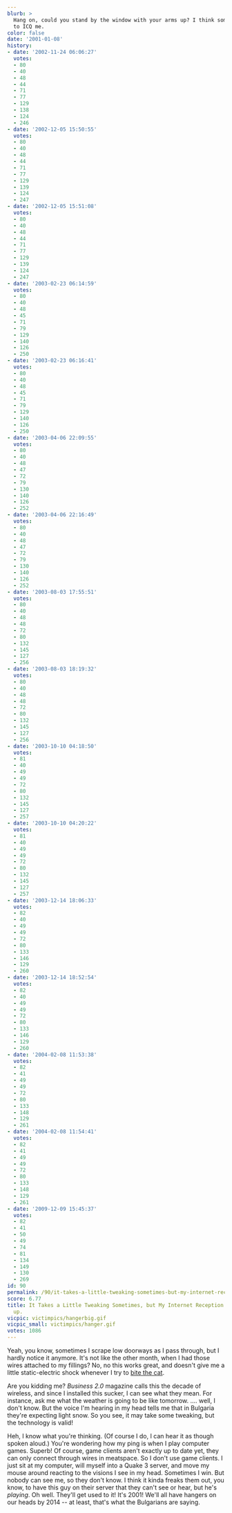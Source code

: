 ```yaml
---
blurb: >
  Hang on, could you stand by the window with your arms up? I think someone is trying
  to ICQ me.
color: false
date: '2001-01-08'
history:
- date: '2002-11-24 06:06:27'
  votes:
  - 80
  - 40
  - 48
  - 44
  - 71
  - 77
  - 129
  - 138
  - 124
  - 246
- date: '2002-12-05 15:50:55'
  votes:
  - 80
  - 40
  - 48
  - 44
  - 71
  - 77
  - 129
  - 139
  - 124
  - 247
- date: '2002-12-05 15:51:08'
  votes:
  - 80
  - 40
  - 48
  - 44
  - 71
  - 77
  - 129
  - 139
  - 124
  - 247
- date: '2003-02-23 06:14:59'
  votes:
  - 80
  - 40
  - 48
  - 45
  - 71
  - 79
  - 129
  - 140
  - 126
  - 250
- date: '2003-02-23 06:16:41'
  votes:
  - 80
  - 40
  - 48
  - 45
  - 71
  - 79
  - 129
  - 140
  - 126
  - 250
- date: '2003-04-06 22:09:55'
  votes:
  - 80
  - 40
  - 48
  - 47
  - 72
  - 79
  - 130
  - 140
  - 126
  - 252
- date: '2003-04-06 22:16:49'
  votes:
  - 80
  - 40
  - 48
  - 47
  - 72
  - 79
  - 130
  - 140
  - 126
  - 252
- date: '2003-08-03 17:55:51'
  votes:
  - 80
  - 40
  - 48
  - 48
  - 72
  - 80
  - 132
  - 145
  - 127
  - 256
- date: '2003-08-03 18:19:32'
  votes:
  - 80
  - 40
  - 48
  - 48
  - 72
  - 80
  - 132
  - 145
  - 127
  - 256
- date: '2003-10-10 04:18:50'
  votes:
  - 81
  - 40
  - 49
  - 49
  - 72
  - 80
  - 132
  - 145
  - 127
  - 257
- date: '2003-10-10 04:20:22'
  votes:
  - 81
  - 40
  - 49
  - 49
  - 72
  - 80
  - 132
  - 145
  - 127
  - 257
- date: '2003-12-14 18:06:33'
  votes:
  - 82
  - 40
  - 49
  - 49
  - 72
  - 80
  - 133
  - 146
  - 129
  - 260
- date: '2003-12-14 18:52:54'
  votes:
  - 82
  - 40
  - 49
  - 49
  - 72
  - 80
  - 133
  - 146
  - 129
  - 260
- date: '2004-02-08 11:53:38'
  votes:
  - 82
  - 41
  - 49
  - 49
  - 72
  - 80
  - 133
  - 148
  - 129
  - 261
- date: '2004-02-08 11:54:41'
  votes:
  - 82
  - 41
  - 49
  - 49
  - 72
  - 80
  - 133
  - 148
  - 129
  - 261
- date: '2009-12-09 15:45:37'
  votes:
  - 82
  - 41
  - 50
  - 49
  - 74
  - 81
  - 134
  - 149
  - 130
  - 269
id: 90
permalink: /90/it-takes-a-little-tweaking-sometimes-but-my-internet-reception-has-gone-way-up/
score: 6.77
title: It Takes a Little Tweaking Sometimes, but My Internet Reception Has Gone Way
  up.
vicpic: victimpics/hangerbig.gif
vicpic_small: victimpics/hanger.gif
votes: 1086
---
```


Yeah, you know, sometimes I scrape low doorways as I pass through, but I
hardly notice it anymore. It's not like the other month, when I had
those wires attached to my fillings? No, no this works great, and
doesn't give me a little static-electric shock whenever I try to [bite
the cat](%ARTICLE[19]%).

Are you kidding me? *Business 2.0* magazine calls this the decade of
wireless, and since I installed this sucker, I can see what they mean.
For instance, ask me what the weather is going to be like tomorrow. ....
well, I don't know. But the voice I'm hearing in my head tells me that
in Bulgaria they're expecting light snow. So you see, it may take some
tweaking, but the technology is valid!

Heh, I know what you're thinking. (Of course I do, I can hear it as
though spoken aloud.) You're wondering how my ping is when I play
computer games. Superb! Of course, game clients aren't exactly up to
date yet, they can only connect through wires in meatspace. So I don't
use game clients. I just sit at my computer, will myself into a Quake 3
server, and move my mouse around reacting to the visions I see in my
head. Sometimes I win. But nobody can see me, so they don't know. I
think it kinda freaks them out, you know, to have this guy on their
server that they can't see or hear, but he's *playing*. Oh well. They'll
get used to it! It's 2001! We'll all have hangers on our heads by 2014
-- at least, that's what the Bulgarians are saying.